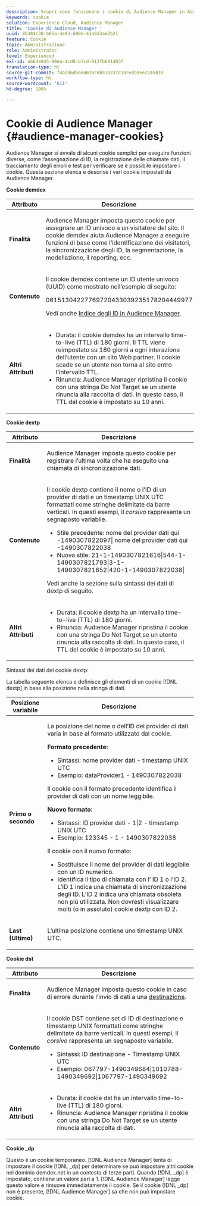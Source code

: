 ```yaml
---
description: Scopri come funzionano i cookie di Audience Manager in Adobe Experience Cloud.
keywords: cookie
solution: Experience Cloud, Audience Manager
title: 'Cookie di Audience Manager '
uuid: 8b384c38-b85a-4e93-b00e-41a9d3ae2b21
feature: Cookie
topic: Amministrazione
role: Administrator
level: Experienced
exl-id: ab6de845-99ea-4cd8-b7cd-012fb641403f
translation-type: ht
source-git-commit: f4add6d5e64678c6b578237c18ceda9ee2245033
workflow-type: ht
source-wordcount: '611'
ht-degree: 100%

---
```


# Cookie di Audience Manager {#audience-manager-cookies}

Audience Manager si avvale di alcuni cookie semplici per eseguire funzioni diverse, come l’assegnazione di ID, la registrazione delle chiamate dati, il tracciamento degli errori e test per verificare se è possibile impostare i cookie. Questa sezione elenca e descrive i vari cookie impostati da Audience Manager.

**Cookie demdex**

<table id="table_1CCF7EA2BC9E421F8DEECA5F611E33F6"> 
 <thead> 
  <tr> 
   <th colname="col1" class="entry"> Attributo </th> 
   <th colname="col2" class="entry"> Descrizione </th> 
  </tr> 
 </thead>
 <tbody> 
  <tr> 
   <td colname="col1"> <p> <b>Finalità</b> </p> </td> 
   <td colname="col2"> <p> <span class="keyword"> Audience Manager </span> imposta questo cookie per assegnare un ID univoco a un visitatore del sito. Il cookie <span class="wintitle"> demdex </span> aiuta <span class="keyword"> Audience Manager </span> a eseguire funzioni di base come l’identificazione dei visitatori, la sincronizzazione degli ID, la segmentazione, la modellazione, il reporting, ecc. </p> </td> 
  </tr> 
  <tr> 
   <td colname="col1"> <p> <b>Contenuto</b> </p> </td> 
   <td colname="col2"> <p>Il cookie <span class="wintitle"> demdex </span> contiene un ID utente univoco (UUID) come mostrato nell’esempio di seguito: </p> <p> <span class="codeph"> 06151304227769720433039235178204449977 </span> </p> <p>Vedi anche <a href="https://docs.adobe.com/content/help/it-IT/audience-manager/user-guide/reference/ids-in-aam.html" format="https" scope="external">Indice degli ID in Audience Manager</a>. </p> </td> 
  </tr> 
  <tr> 
   <td colname="col1"> <p> <b>Altri Attributi</b> </p> </td> 
   <td colname="col2"> <p> 
     <ul id="ul_11291DA87C5045E880034E06C863BCDA"> 
      <li id="li_40C30A06A12449A4A8748621223CA71B">Durata: il cookie <span class="wintitle"> demdex </span> ha un intervallo time-to-live (TTL) di 180 giorni. Il TTL viene reimpostato su 180 giorni a ogni interazione dell’utente con un sito Web partner. Il cookie scade se un utente non torna al sito entro l’intervallo TTL. </li> 
      <li id="li_A589EDA2198249829207A183872EF1FF">Rinuncia: <span class="keyword"> Audience Manager </span> ripristina il cookie con una stringa <span class="codeph"> Do Not Target </span> se un utente rinuncia alla raccolta di dati. In questo caso, il TTL del cookie è impostato su 10 anni. </li> 
     </ul> </p> </td> 
  </tr> 
 </tbody> 
</table>

**Cookie dextp**

<table id="table_7343C9C9ADD24D3FA693ECC76E4A4045"> 
 <thead> 
  <tr> 
   <th colname="col1" class="entry"> Attributo </th> 
   <th colname="col2" class="entry"> Descrizione </th> 
  </tr> 
 </thead>
 <tbody> 
  <tr> 
   <td colname="col1"> <p> <b>Finalità</b> </p> </td> 
   <td colname="col2"> <p> <span class="keyword"> Audience Manager </span> imposta questo cookie per registrare l’ultima volta che ha eseguito una chiamata di sincronizzazione dati. </p> </td> 
  </tr> 
  <tr> 
   <td colname="col1"> <p> <b>Contenuto</b> </p> </td> 
   <td colname="col2"> <p>Il cookie <span class="wintitle"> dextp </span> contiene il nome o l’ID di un provider di dati e un timestamp UNIX UTC formattati come stringhe delimitate da barre verticali. In questi esempi, il <i>corsivo</i> rappresenta un segnaposto variabile. </p> <p> 
     <ul id="ul_80D0BC3FCF06470991E12712401D784A"> 
      <li id="li_03747A433CEB4756A26CD866E716B89D">Stile precedente: <span class="codeph"> <span class="varname"> nome del provider dati qui </span>-1490307822097| <span class="varname"> nome del provider dati qui </span>-1490307822038 </span> </li> 
      <li id="li_79E7000E82DB4ADA9E9887B017343B2D">Nuovo stile: <span class="codeph"> 21-1-1490307821616|544-1-1490307821793|3-1-1490307821852|420-1-1490307822038| </span> </li> 
     </ul> </p> <p>Vedi anche la sezione sulla sintassi dei dati di dextp di seguito. </p> </td> 
  </tr> 
  <tr> 
   <td colname="col1"> <p> <b>Altri Attributi</b> </p> </td> 
   <td colname="col2"> <p> 
     <ul id="ul_4922AC2CD55D4C888A6FBEB22F8B889B"> 
      <li id="li_91A68C44E53840379C2ACDED25468735">Durata: il cookie <span class="wintitle"> dextp </span> ha un intervallo time-to-live (TTL) di 180 giorni. </li> 
      <li id="li_6B8C674EFAAC4DABA0A640CF29247F99">Rinuncia: <span class="keyword"> Audience Manager </span> ripristina il cookie con una stringa <span class="codeph"> Do Not Target </span> se un utente rinuncia alla raccolta di dati. In questo caso, il TTL del cookie è impostato su 10 anni. </li> 
     </ul> </p> </td> 
  </tr> 
 </tbody> 
</table>

Sintassi dei dati del cookie dextp:

La tabella seguente elenca e definisce gli elementi di un cookie [!DNL dextp] in base alla posizione nella stringa di dati.

<table id="table_BE00604B97F24F5A94AA4F566063D785"> 
 <thead> 
  <tr> 
   <th colname="col1" class="entry"> Posizione variabile </th> 
   <th colname="col2" class="entry"> Descrizione </th> 
  </tr> 
 </thead>
 <tbody> 
  <tr> 
   <td colname="col1"> <p> <b>Primo o secondo</b> </p> </td> 
   <td colname="col2"> <p>La posizione del nome o dell’ID del provider di dati varia in base al formato utilizzato dal cookie. </p> <p> <b>Formato precedente:</b> </p> <p> 
     <ul id="ul_5BFBF40E3FE849CA859030F2D070FDF6"> 
      <li id="li_E8F4DC0CB15B472ABE9892B3A61D7F77">Sintassi: <span class="codeph"> <span class="varname"> nome provider dati </span> - <span class="varname"> timestamp UNIX UTC </span> </span> </li> 
      <li id="li_7CD8B101156140F49EA97B18E9591402">Esempio: <span class="codeph"> dataProvider1 - 1490307822038 </span> </li> 
     </ul> </p> <p>Il cookie con il formato precedente identifica il provider di dati con un nome leggibile. </p> <p> <b>Nuovo formato:</b> </p> <p> 
     <ul id="ul_AC6225CA781746148C125F21DFED1ED9"> 
      <li id="li_29C4B52E398B4EA28944980A15B05A57">Sintassi: <span class="codeph"> <span class="varname"> ID provider dati </span> - 1|2 - <span class="varname"> timestamp UNIX UTC </span> </span> </li> 
      <li id="li_3BF30CA5FED242DF96E0B54AFC64B06F">Esempio: <span class="codeph"> 123345 - 1 - 1490307822038 </span> </li> 
     </ul> </p> <p>Il cookie con il nuovo formato: </p> <p> 
     <ul id="ul_F05A91A455FA44C7A71186C0C9E31630"> 
      <li id="li_A8C9638173684359BABC4207845A4F48">Sostituisce il nome del provider di dati leggibile con un ID numerico. </li> 
      <li id="li_28F1E2DB24904E53BE9718AD788CE61E">Identifica il tipo di chiamata con l’ ID 1 o l’ID 2. L’ID 1 indica una chiamata di sincronizzazione degli ID. L’ID 2 indica una chiamata obsoleta non più utilizzata. Non dovresti visualizzare molti (o in assoluto) cookie dextp con ID 2. </li> 
     </ul> </p> </td> 
  </tr> 
  <tr> 
   <td colname="col1"> <p> <b>Last (Ultimo)</b> </p> </td> 
   <td colname="col2"> <p>L’ultima posizione contiene uno timestamp UNIX UTC. </p> </td> 
  </tr> 
 </tbody> 
</table>

**Cookie dst**

<table id="table_83AE9B6350C6408BAECD9FCF33022B98"> 
 <thead> 
  <tr> 
   <th colname="col1" class="entry"> Attributo </th> 
   <th colname="col2" class="entry"> Descrizione </th> 
  </tr> 
 </thead>
 <tbody> 
  <tr> 
   <td colname="col1"> <p> <b>Finalità</b> </p> </td> 
   <td colname="col2"> <p> <span class="keyword"> Audience Manager </span> imposta questo cookie in caso di errore durante l’invio di dati a una <a href="https://docs.adobe.com/content/help/it-IT/audience-manager/user-guide/features/destinations/destinations.html#purposes" format="https" scope="external">destinazione</a>. </p> </td> 
  </tr> 
  <tr> 
   <td colname="col1"> <p> <b>Contenuto</b> </p> </td> 
   <td colname="col2"> <p> Il cookie <span class="wintitle"> DST </span> contiene set di ID di destinazione e timestamp UNIX formattati come stringhe delimitate da barre verticali. In questi esempi, il <i>corsivo</i> rappresenta un segnaposto variabile. </p> <p> 
     <ul id="ul_CE98076A02DA413486C1D341E9806889"> 
      <li id="li_850209D956644749B98C7A208C825C15">Sintassi: <span class="codeph"> <span class="varname"> ID destinazione </span> - <span class="varname"> Timestamp UNIX UTC </span> </span> </li> 
      <li id="li_4A22152C70844733982230EBF7B9EB78">Esempio: <span class="codeph"> 067797-1490349684|1010788-1490349692|1067797-1490349692 </span> </li> 
     </ul> </p> </td> 
  </tr> 
  <tr> 
   <td colname="col1"> <p> <b>Altri Attributi</b> </p> </td> 
   <td colname="col2"> <p> 
     <ul id="ul_5D13DD701B484B51BF2808A69A919106"> 
      <li id="li_4E665114C63246FBA32A4E19984D2693">Durata: il cookie <span class="wintitle"> dst </span> ha un intervallo time-to-live (TTL) di 180 giorni. </li> 
      <li id="li_A682B566704F43D2AB72487EFF212474">Rinuncia: <span class="keyword"> Audience Manager </span> ripristina il cookie con una stringa <span class="codeph"> Do Not Target </span> se un utente rinuncia alla raccolta di dati. </li> 
     </ul> </p> </td> 
  </tr> 
 </tbody> 
</table>

**Cookie _dp**

Questo è un cookie temporaneo. [!DNL Audience Manager] tenta di impostare il cookie [!DNL _dp] per determinare se può impostare altri cookie nel dominio demdex.net in un contesto di terze parti. Quando [!DNL _dp] è impostato, contiene un valore pari a 1. [!DNL Audience Manager] legge questo valore e rimuove immediatamente il cookie. Se il cookie [!DNL _dp] non è presente, [!DNL Audience Manager] sa che non può impostare cookie.
